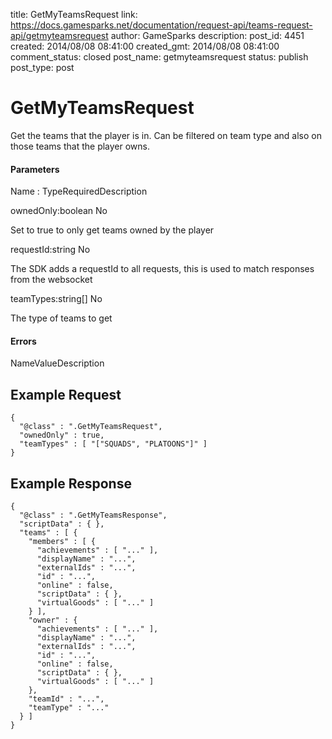 title: GetMyTeamsRequest
link: https://docs.gamesparks.net/documentation/request-api/teams-request-api/getmyteamsrequest
author: GameSparks
description: 
post_id: 4451
created: 2014/08/08 08:41:00
created_gmt: 2014/08/08 08:41:00
comment_status: closed
post_name: getmyteamsrequest
status: publish
post_type: post

<!--Get the teams that the player is in. Can be filtered on team type and also on those teams that the player owns. -->

# GetMyTeamsRequest

Get the teams that the player is in. Can be filtered on team type and also on those teams that the player owns.

#### Parameters

Name : TypeRequiredDescription

ownedOnly:boolean
No

Set to true to only get teams owned by the player

requestId:string
No

The SDK adds a requestId to all requests, this is used to match responses from the websocket

teamTypes:string[]
No

The type of teams to get

#### Errors

NameValueDescription   


## Example Request
    
    
    {
      "@class" : ".GetMyTeamsRequest",
      "ownedOnly" : true,
      "teamTypes" : [ "["SQUADS", "PLATOONS"]" ]
    }

## Example Response
    
    
    {
      "@class" : ".GetMyTeamsResponse",
      "scriptData" : { },
      "teams" : [ {
        "members" : [ {
          "achievements" : [ "..." ],
          "displayName" : "...",
          "externalIds" : "...",
          "id" : "...",
          "online" : false,
          "scriptData" : { },
          "virtualGoods" : [ "..." ]
        } ],
        "owner" : {
          "achievements" : [ "..." ],
          "displayName" : "...",
          "externalIds" : "...",
          "id" : "...",
          "online" : false,
          "scriptData" : { },
          "virtualGoods" : [ "..." ]
        },
        "teamId" : "...",
        "teamType" : "..."
      } ]
    }